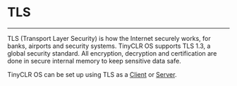 # TLS
---

TLS (Transport Layer Security) is how the Internet securely works, for banks, airports and security systems. TinyCLR OS supports TLS 1.3, a global security standard. All encryption, decryption and certification are done in secure internal memory to keep sensitive data safe.

TinyCLR OS can be set up using TLS as a [Client](tls-client.md) or [Server](tls-server.md).